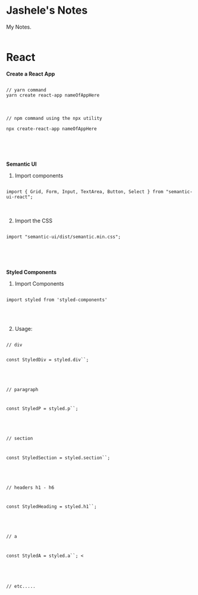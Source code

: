 # Jashele's Notes
My Notes.
<br /><br />

# React
<b>Create a React App</b>

<code>
// yarn command
yarn create react-app nameOfAppHere
</code>
<br /><br />
<code>
// npm command using the npx utility <br />
npx create-react-app nameOfAppHere
</code>




<br /><br /><br />




<b>Semantic UI</b>

1. Import components

<code>
import { Grid, Form, Input, TextArea, Button, Select } from "semantic-ui-react";
</code>
<br /><br />

2. Import the CSS

<code>
import "semantic-ui/dist/semantic.min.css";
</code>




<br /><br /><br />





<b>Styled Components</b><br />

1. Import Components

<code>
import styled from 'styled-components'
</code>

<br /><br />

2. Usage:


<code>
// div 

const StyledDiv = styled.div``; 
<br /><br /><br />

// paragraph 


const StyledP = styled.p``; 
<br /><br /><br />


// section 

const StyledSection = styled.section``; 
<br /><br /><br />


// headers h1 - h6 

const StyledHeading = styled.h1``; 
<br /><br /><br />


// a 


const StyledA = styled.a``; <
<br /><br /><br />


// etc.....
</code>
